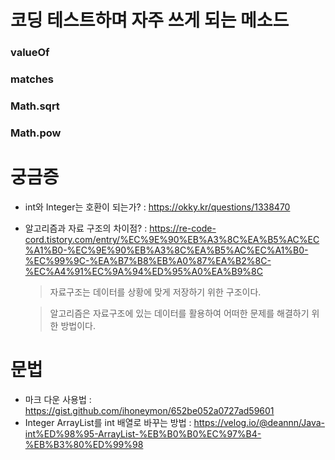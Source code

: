 # 코딩 테스트하며 자주 쓰게 되는 메소드

### valueOf

### matches

### Math.sqrt

### Math.pow

# 궁금증

- int와 Integer는 호환이 되는가? : https://okky.kr/questions/1338470
- 알고리즘과 자료 구조의 차이점? : https://re-code-cord.tistory.com/entry/%EC%9E%90%EB%A3%8C%EA%B5%AC%EC%A1%B0-%EC%9E%90%EB%A3%8C%EA%B5%AC%EC%A1%B0-%EC%99%9C-%EA%B7%B8%EB%A0%87%EA%B2%8C-%EC%A4%91%EC%9A%94%ED%95%A0%EA%B9%8C
  > 자료구조는 데이터를 상황에 맞게 저장하기 위한 구조이다.
  
  > 알고리즘은 자료구조에 있는 데이터를 활용하여 어떠한 문제를 해결하기 위한 방법이다.

# 문법

- 마크 다운 사용법 : https://gist.github.com/ihoneymon/652be052a0727ad59601
- Integer ArrayList를 int 배열로 바꾸는 방법 : https://velog.io/@deannn/Java-int%ED%98%95-ArrayList-%EB%B0%B0%EC%97%B4-%EB%B3%80%ED%99%98
